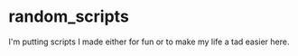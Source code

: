 random_scripts
==============
I'm putting scripts I made either for fun or to make my life a tad easier here.
